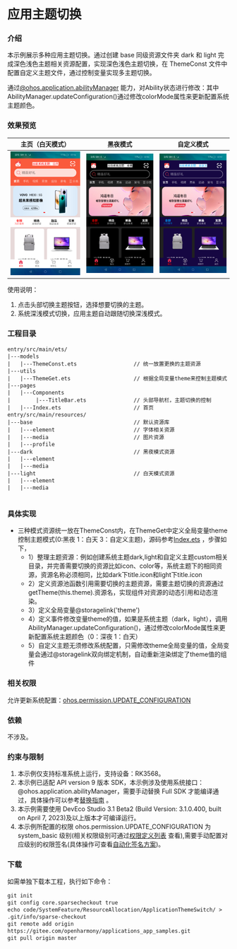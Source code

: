 # 应用主题切换


### 介绍


本示例展示多种应用主题切换。通过创建 base 同级资源文件夹 dark 和 light 完成深色浅色主题相关资源配置，实现深色浅色主题切换，在 ThemeConst 文件中配置自定义主题文件，通过控制变量实现多主题切换。

通过[@ohos.application.abilityManager](https://gitee.com/openharmony/docs/blob/master/zh-cn/application-dev/reference/apis-ability-kit/js-apis-application-abilityManager-sys.md) 能力，对Ability状态进行修改：其中AbilityManager.updateConfiguration()通过修改colorMode属性来更新配置系统主题颜色。


### 效果预览

|                   **主页（白天模式）**                |             **黑夜模式**           |             **自定义模式**              |
| :---------------------------------------: | :---------------------------------------: |:----------------------------------:|
| ![](screenshots/devices/light.png)| ![](screenshots/devices/dark.png)| ![](screenshots/devices/blue.png)  |

使用说明：

1. 点击头部切换主题按钮，选择想要切换的主题。
2. 系统深浅模式切换，应用主题自动跟随切换深浅模式。

### 工程目录

```
entry/src/main/ets/
|---models
|   |---ThemeConst.ets                  // 统一放置更换的主题资源
|---utils
|   |---ThemeGet.ets                    // 根据全局变量theme来控制主题模式
|---pages
|   |---Components
|        |---TitleBar.ets               // 头部导航栏，主题切换的控制
|   |---Index.ets                       // 首页
entry/src/main/resources/
|---base                                // 默认资源库
|   |---element                         // 字体相关资源
|   |---media                           // 图片资源
|   |---profile                        
|---dark                                // 黑夜模式资源
|   |---element                         
|   |---media                           
|---light                               // 白天模式资源
|   |---element                         
|   |---media                           


```



### 具体实现
* 三种模式资源统一放在ThemeConst内，在ThemeGet中定义全局变量theme控制主题模式(0:黑夜 1：白天 3：自定义主题)，源码参考[Index.ets](entry/src/main/ets/pages/Index.ets) ，步骤如下，
  * 1）整理主题资源：例如创建系统主题dark,light和自定义主题custom相关目录，并完善需要切换的资源比如icon、color等，系统主题下的相同资源，资源名称必须相同，比如dark下title.icon和light下title.icon
  * 2）定义资源池函数引用需要切换的主题资源，需要主题切换的资源通过getTheme(this.theme).资源名，实现组件对资源的动态引用和动态渲染。
  * 3）定义全局变量@storagelink('theme')
  * 4）定义事件修改变量theme的值，如果是系统主题（dark，light），调用AbilityManager.updateConfiguration()，通过修改colorMode属性来更新配置系统主题颜色（0：深夜 1：白天）
  * 5）自定义主题无须修改系统配置，只需修改theme全局变量的值，全局变量会通过@storagelink双向绑定机制，自动重新渲染绑定了theme值的组件




### 相关权限

允许更新系统配置：[ohos.permission.UPDATE_CONFIGURATION](https://gitee.com/openharmony/docs/blob/master/zh-cn/application-dev/security/AccessToken/permissions-for-system-apps.md#ohospermissionupdate_configuration)

### 依赖

不涉及。

### 约束与限制

1. 本示例仅支持标准系统上运行，支持设备：RK3568。
2. 本示例已适配 API version 9 版本 SDK，本示例涉及使用系统接口：@ohos.application.abilityManager，需要手动替换 Full SDK 才能编译通过，具体操作可以参考[替换指南](https://gitee.com/openharmony/docs/blob/master/zh-cn/application-dev/faqs/full-sdk-switch-guide.md) 。
3. 本示例需要使用 DevEco Studio 3.1 Beta2 (Build Version: 3.1.0.400, built on April 7, 2023)及以上版本才可编译运行。
4. 本示例所配置的权限 ohos.permission.UPDATE_CONFIGURATION 为 system_basic 级别(相关权限级别可通过[权限定义列表](https://gitee.com/openharmony/docs/blob/master/zh-cn/application-dev/security/AccessToken/permissions-for-system-apps.md) 查看),需要手动配置对应级别的权限签名(具体操作可查看[自动化签名方案](https://docs.openharmony.cn/pages/v4.0/zh-cn/application-dev/security/hapsigntool-overview.md))。

### 下载

如需单独下载本工程，执行如下命令：

````
git init
git config core.sparsecheckout true
echo code/SystemFeature/ResourceAllocation/ApplicationThemeSwitch/ > .git/info/sparse-checkout
git remote add origin https://gitee.com/openharmony/applications_app_samples.git
git pull origin master
````
